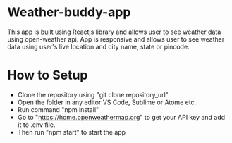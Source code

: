 # Weather-buddy-app
This app is built using Reactjs library and allows user to see weather data using open-weather api. App is responsive and  allows user to see weather data using user's live location and city name, state or pincode.

# How to Setup
* Clone the repository using "git clone repository_url"
* Open the folder in any editor VS Code, Sublime or Atome etc.
* Run command "npm install"
* Go to "https://home.openweathermap.org" to get your API key and add it to .env file.
* Then run "npm start" to start the app
